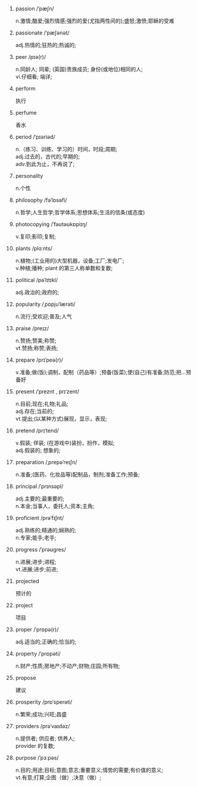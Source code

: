 1. passion /ˈpæʃn/

   n.激情;酷爱;强烈情感;强烈的爱(尤指两性间的);盛怒;激愤;耶稣的受难

2. passionate /ˈpæʃənət/

   adj.热情的;狂热的;热诚的;

3. peer /pɪə(r)/

   n.同龄人; 同辈; (英国)贵族成员; 身份(或地位)相同的人;  
   vi.仔细看; 端详;

4. perform

   执行

5. perfume

   香水

6. period /ˈpɪəriəd/

   n.（练习、训练、学习的）时间，时段;周期;  
   adj.过去的，古代的;早期的;  
   adv.到此为止，不再说了;

7. personality

   n.个性

8. philosophy /fəˈlɒsəfi/

   n.哲学;人生哲学;哲学体系;思想体系;生活的信条(或态度)

9. photocopying /ˈfəʊtəʊkɒpiɪŋ/

   v.复印;影印;复制;

10. plants /plɑːnts/

    n.植物;(工业用的)大型机器，设备;工厂;发电厂;  
    v.种植;播种; plant 的第三人称单数和复数;

11. political /pəˈlɪtɪkl/

    adj.政治的;政府的;

12. popularity /ˌpɒpjuˈlærəti/

    n.流行;受欢迎;普及;人气

13. praise /preɪz/

    n.赞扬;赞美;称赞;  
    vt.赞扬;称赞;表扬;

14. prepare /prɪˈpeə(r)/

    v.准备;做(饭);调制，配制（药品等）;预备(饭菜);使(自己)有准备;防范;把…预备好

15. present /ˈpreznt , prɪˈzent/

    n.目前;现在;礼物;礼品;  
    adj.存在;当前的;  
    vt.提出;(以某种方式)展现，显示，表现;

16. pretend /prɪˈtend/

    v.假装; 佯装; (在游戏中)装扮，扮作，模拟;  
    adj.假装的; 想象的;

17. preparation /ˌprepəˈreɪʃn/

    n.准备;(医药、化妆品等)配制品，制剂;准备工作;预备;

18. principal /ˈprɪnsəpl/

    adj.主要的;最重要的;  
    n.本金;当事人，委托人;资本;主角;

19. proficient /prəˈfɪʃnt/

    adj.熟练的;精通的;娴熟的;  
    n.专家;能手;老手;

20. progress /ˈprəʊɡres/

    n.进展;进步;进程;  
    vt.进展;进步;前进;

21. projected

    预计的

22. project

    项目

23. proper /ˈprɒpə(r)/

    adj.适当的;正确的;恰当的;

24. property /ˈprɒpəti/

    n.财产;性质;房地产;不动产;财物;庄园;所有物;

25. propose

    建议

26. prosperity /prɒˈsperəti/

    n.繁荣;成功;兴旺;昌盛

27. providers /prəˈvaɪdəz/

    n.提供者; 供应者; 供养人;  
    provider 的复数;

28. purpose /ˈpɜːpəs/

    n.目的;用途;目标;意图;意志;重要意义;情势的需要;有价值的意义;  
    vt.有意;打算;企图（做）;决意（做）;
